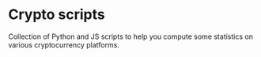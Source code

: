 # Crypto scripts

Collection of Python and JS scripts to help you
compute some statistics on various cryptocurrency platforms.

